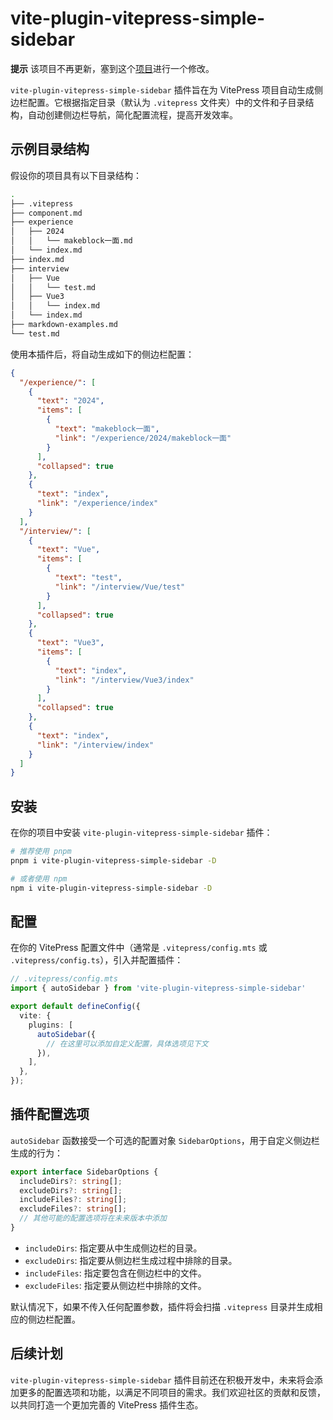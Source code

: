 # vite-plugin-vitepress-simple-sidebar

**提示** 该项目不再更新，塞到这个[项目](https://github.com/lijiayuan365/vite-plugin-vitepress-utils)进行一个修改。

`vite-plugin-vitepress-simple-sidebar` 插件旨在为 VitePress 项目自动生成侧边栏配置。它根据指定目录（默认为 `.vitepress` 文件夹）中的文件和子目录结构，自动创建侧边栏导航，简化配置流程，提高开发效率。

## 示例目录结构

假设你的项目具有以下目录结构：

```sh
.
├── .vitepress
├── component.md
├── experience
│   ├── 2024
│   │   └── makeblock一面.md
│   └── index.md
├── index.md
├── interview
│   ├── Vue
│   │   └── test.md
│   ├── Vue3
│   │   └── index.md
│   └── index.md
├── markdown-examples.md
└── test.md
```

使用本插件后，将自动生成如下的侧边栏配置：

```json
{
  "/experience/": [
    {
      "text": "2024",
      "items": [
        {
          "text": "makeblock一面",
          "link": "/experience/2024/makeblock一面"
        }
      ],
      "collapsed": true
    },
    {
      "text": "index",
      "link": "/experience/index"
    }
  ],
  "/interview/": [
    {
      "text": "Vue",
      "items": [
        {
          "text": "test",
          "link": "/interview/Vue/test"
        }
      ],
      "collapsed": true
    },
    {
      "text": "Vue3",
      "items": [
        {
          "text": "index",
          "link": "/interview/Vue3/index"
        }
      ],
      "collapsed": true
    },
    {
      "text": "index",
      "link": "/interview/index"
    }
  ]
}
```

## 安装

在你的项目中安装 `vite-plugin-vitepress-simple-sidebar` 插件：

```sh
# 推荐使用 pnpm
pnpm i vite-plugin-vitepress-simple-sidebar -D

# 或者使用 npm
npm i vite-plugin-vitepress-simple-sidebar -D
```

## 配置

在你的 VitePress 配置文件中（通常是 `.vitepress/config.mts` 或 `.vitepress/config.ts`），引入并配置插件：

```ts
// .vitepress/config.mts
import { autoSidebar } from 'vite-plugin-vitepress-simple-sidebar'

export default defineConfig({
  vite: {
    plugins: [
      autoSidebar({
        // 在这里可以添加自定义配置，具体选项见下文
      }),
    ],
  },
});
```

## 插件配置选项

`autoSidebar` 函数接受一个可选的配置对象 `SidebarOptions`，用于自定义侧边栏生成的行为：

```ts
export interface SidebarOptions {
  includeDirs?: string[];
  excludeDirs?: string[];
  includeFiles?: string[];
  excludeFiles?: string[];
  // 其他可能的配置选项将在未来版本中添加
}
```

- `includeDirs`: 指定要从中生成侧边栏的目录。
- `excludeDirs`: 指定要从侧边栏生成过程中排除的目录。
- `includeFiles`: 指定要包含在侧边栏中的文件。
- `excludeFiles`: 指定要从侧边栏中排除的文件。

默认情况下，如果不传入任何配置参数，插件将会扫描 `.vitepress` 目录并生成相应的侧边栏配置。

## 后续计划

`vite-plugin-vitepress-simple-sidebar` 插件目前还在积极开发中，未来将会添加更多的配置选项和功能，以满足不同项目的需求。我们欢迎社区的贡献和反馈，以共同打造一个更加完善的 VitePress 插件生态。
